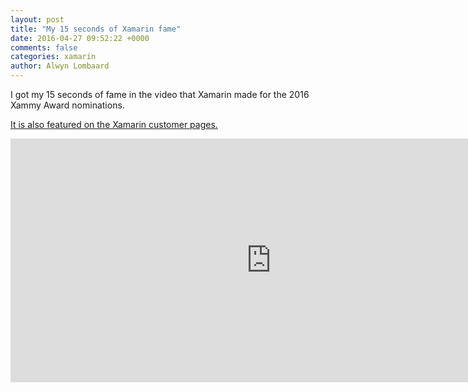 ```yaml
---
layout: post
title: "My 15 seconds of Xamarin fame"
date: 2016-04-27 09:52:22 +0000
comments: false
categories: xamarin
author: Alwyn Lombaard
---
```

I got my 15 seconds of fame in the video that Xamarin made for the 2016 Xammy Award nominations. 

[It is also featured on the Xamarin customer pages.](https://www.xamarin.com/customers/social-good)

<iframe width="834" height="390" src="https://www.youtube.com/embed/b5D7Bv1N7lc?start=57" frameborder="0" allow="accelerometer; autoplay; clipboard-write; encrypted-media; gyroscope; picture-in-picture" allowfullscreen></iframe>

